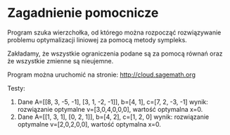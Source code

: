 # Zagadnienie pomocnicze
Program szuka wierzchołka, od którego można rozpocząć rozwiązywanie problemu optymalizacji liniowej za pomocą metody sympleks.

Zakładamy, że wszystkie ograniczenia podane są za pomocą równań oraz że wszystkie zmienne są nieujemne.

Program można uruchomić na stronie: http://cloud.sagemath.org

Testy:
1. Dane A=[[8, 3, -5, -1], [3, 1, -2, -1]], b=[4, 1], c=[7, 2, -3, -1]
   wynik: rozwiązanie optymalne v=[3,0,4,0,0,0], wartość optymalna x=0.
2. Dane A=[[1, 3, 1], [0, 2, 1]], b=[4, 2], c=[1, 2, 0]
   wynik: rozwiązanie optymalne v=[2,0,2,0,0], wartość optymalna x=0.
